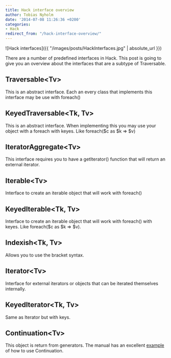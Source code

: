 ```yaml
---
title: Hack interface overview
author: Tobias Nyholm
date: '2014-07-08 11:26:36 +0200'
categories:
- Hack
redirect_from: "/hack-interface-overview/"
---
```

![Hack interfaces]({{ "/images/posts/HackInterfaces.jpg" | absolute_url }})

There are a number of predefined interfaces in Hack. This post is going to give you an overview about the interfaces that are a subtype of Traversable.

<h2>Traversable&lt;Tv&gt;</h2>

This is an abstract interface. Each an every class that implements this interface may be use with foreach()

<h2>KeyedTraversable&lt;Tk, Tv&gt;</h2>

This is an abstract interface. When implementing this you may use your object with a foreach with keyes. Like foreach($c as $k =&gt; $v)

<h2>IteratorAggregate&lt;Tv&gt;</h2>

This interface requires you to have a getIterator() function that will return an external iterator.

<h2>Iterable&lt;Tv&gt;</h2>

Interface to create an iterable object that will work with foreach()

<h2>KeyedIterable&lt;Tk, Tv&gt;</h2>

Interface to create an iterable object that will work with foreach() with keyes. Like foreach($c as $k =&gt; $v).

<h2>Indexish&lt;Tk, Tv&gt;</h2>

Allows you to use the bracket syntax.

<h2>Iterator&lt;Tv&gt;</h2>

Interface for external iterators or objects that can be iterated themselves internally.

<h2>KeyedIterator&lt;Tk, Tv&gt;</h2>

Same as Iterator but with keys.

<h2>Continuation&lt;Tv&gt;</h2>

This object is return from generators. The manual has an excellent <a href="http://docs.hhvm.com/manual/en/hack.continuations.php">example</a> of how to use Continuation.

